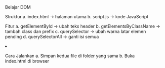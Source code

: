 Belajar DOM

Struktur
a. index.html → halaman utama
b. script.js → kode JavaScript

Fitur
a. getElementById → ubah teks header
b. getElementsByClassName → tambah class dan prefix
c. querySelector → ubah warna latar elemen pending
d. querySelectorAll → ganti isi semua <li>

Cara Jalankan
a. Simpan kedua file di folder yang sama
b. Buka index.html di browser